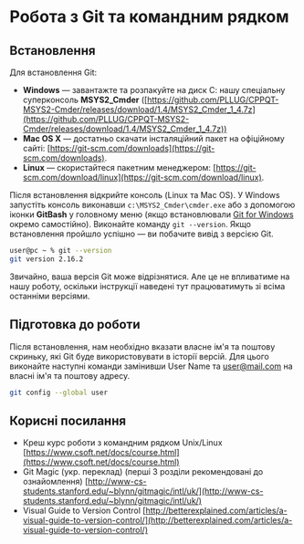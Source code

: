 # Робота з Git та командним рядком

## Встановлення

Для встановлення Git:
  * **Windows** —  завантажте та розпакуйте на диск С: нашу спеціальну суперконсоль **MSYS2_Cmder** ([https://github.com/PLLUG/CPPQT-MSYS2-Cmder/releases/download/1.4/MSYS2_Cmder_1_4.7z](https://github.com/PLLUG/CPPQT-MSYS2-Cmder/releases/download/1.4/MSYS2_Cmder_1_4.7z)) 
  * **Mac OS X** — достатньо скачати   інсталяційний   пакет   на   офіційному   сайті: [https://git-scm.com/downloads](https://git-scm.com/downloads).   
  * **Linux** — скористайтеся пакетним менеджером: [https://git-scm.com/download/linux](https://git-scm.com/download/linux).

Після встановлення  відкрийте консоль (Linux та Mac OS). У Windows запустіть консоль виконавши `c:\MSYS2_Cmder\cmder.exe` або з допомогою іконки **GitBash** у головному меню (якщо встановлювали [Git for Windows](https://git-scm.com/downloads) окремо самостійно). Виконайте команду  ```git --version```. Якщо встановлення пройшло успішно — ви побачите вивід з версією  Git.

```bash
user@pc ~ % git --version
git version 2.16.2
```

Звичайно, ваша версія Git може відрізнятися. Але це не впливатиме на нашу роботу, оскільки  інструкції наведені тут працюватимуть зі всіма останніми версіями.

## Підготовка до роботи

Після встановлення, нам необхідно вказати власне ім'я та поштову скриньку, які Git буде використовувати в історії версій. Для цього виконайте наступні команди замінивши User Name та user@mail.com на власні ім'я та поштову адресу.

 ```bash
 git config --global user
 ``` 

## Корисні посилання
* Креш курс роботи з командним рядком  Unix/Linux  [https://www.csoft.net/docs/course.html](https://www.csoft.net/docs/course.html)
* Git Magic (укр. переклад) (перші 3 розділи рекомендовані до ознайомлення) [http://www-cs-students.stanford.edu/~blynn/gitmagic/intl/uk/](http://www-cs-students.stanford.edu/~blynn/gitmagic/intl/uk/)
* Visual Guide to Version Control [http://betterexplained.com/articles/a-visual-guide-to-version-control/](http://betterexplained.com/articles/a-visual-guide-to-version-control/)